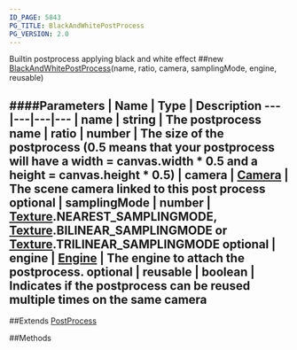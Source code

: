 ```yaml
---
ID_PAGE: 5843
PG_TITLE: BlackAndWhitePostProcess
PG_VERSION: 2.0
---
```


Builtin postprocess applying black and white effect
##new [BlackAndWhitePostProcess](page.php?p=5843)(name, ratio, camera, samplingMode, engine, reusable)

####Parameters
 | Name | Type | Description
---|---|---|---
 | name | string | The postprocess name
 | ratio | number | The size of the postprocess (0.5 means that your postprocess will have a width = canvas.width * 0.5 and a height = canvas.height * 0.5)
 | camera | [Camera](page.php?p=5702) | The scene camera linked to this post process
optional | samplingMode | number | [Texture](page.php?p=5790).NEAREST_SAMPLINGMODE, [Texture](page.php?p=5790).BILINEAR_SAMPLINGMODE or [Texture](page.php?p=5790).TRILINEAR_SAMPLINGMODE
optional | engine | [Engine](page.php?p=5700) | The engine to attach the postprocess.
optional | reusable | boolean | Indicates if the postprocess can be reused multiple times on the same camera
---

##Extends [PostProcess](page.php?p=5841)


##Methods
